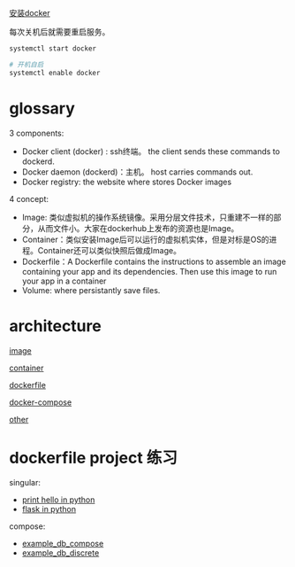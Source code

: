 
[安装docker](https://zhuanlan.zhihu.com/p/82269806)

每次关机后就需要重启服务。
```bash
systemctl start docker
```
```bash
# 开机自启
systemctl enable docker
```

# glossary
3 components:
- Docker client (docker) : ssh终端。 the client sends these commands to dockerd.
- Docker daemon (dockerd)：主机。 host carries commands out.
- Docker registry: the website where stores Docker images


4 concept:
- Image: 类似虚拟机的操作系统镜像。采用分层文件技术，只重建不一样的部分，从而文件小。大家在dockerhub上发布的资源也是Image。
- Container：类似安装Image后可以运行的虚拟机实体，但是对标是OS的进程。Container还可以类似快照后做成Image。
- Dockerfile：A Dockerfile contains the instructions to assemble an image containing your app and its dependencies. Then use this image to run your app in a container
- Volume: where persistantly save files.

# architecture
[image](image.md)

[container](container.md)

[dockerfile](the_dockerfile.md)

[docker-compose](docker-compose.md)

[other](other.md)

# dockerfile project 练习
  
  singular:
  - [print hello in python](./execise//01-easy/python_print_hello/readme.md)
  - [flask in python](./execise//01-easy/python_flask/readme.md)
  
  compose:
  - [example_db_compose](./execise//02-dababase/example_db_compose/readme.md)
  - [example_db_discrete](./execise//02-dababase/example_db_discrete/readme.md)
